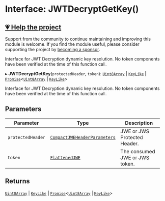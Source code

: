 # Interface: JWTDecryptGetKey()

## [💗 Help the project](https://github.com/sponsors/panva)

Support from the community to continue maintaining and improving this module is welcome. If you find the module useful, please consider supporting the project by [becoming a sponsor](https://github.com/sponsors/panva).

Interface for JWT Decryption dynamic key resolution. No token components have been verified at
the time of this function call.

▸ **JWTDecryptGetKey**(`protectedHeader`, `token`): [`Uint8Array`](https://developer.mozilla.org/docs/Web/JavaScript/Reference/Global_Objects/Uint8Array) \| [`KeyLike`](../../../types/type-aliases/KeyLike.md) \| [`Promise`](https://developer.mozilla.org/docs/Web/JavaScript/Reference/Global_Objects/Promise)\<[`Uint8Array`](https://developer.mozilla.org/docs/Web/JavaScript/Reference/Global_Objects/Uint8Array) \| [`KeyLike`](../../../types/type-aliases/KeyLike.md)\>

Interface for JWT Decryption dynamic key resolution. No token components have been verified at
the time of this function call.

## Parameters

| Parameter | Type | Description |
| ------ | ------ | ------ |
| `protectedHeader` | [`CompactJWEHeaderParameters`](../../../types/interfaces/CompactJWEHeaderParameters.md) | JWE or JWS Protected Header. |
| `token` | [`FlattenedJWE`](../../../types/interfaces/FlattenedJWE.md) | The consumed JWE or JWS token. |

## Returns

[`Uint8Array`](https://developer.mozilla.org/docs/Web/JavaScript/Reference/Global_Objects/Uint8Array) \| [`KeyLike`](../../../types/type-aliases/KeyLike.md) \| [`Promise`](https://developer.mozilla.org/docs/Web/JavaScript/Reference/Global_Objects/Promise)\<[`Uint8Array`](https://developer.mozilla.org/docs/Web/JavaScript/Reference/Global_Objects/Uint8Array) \| [`KeyLike`](../../../types/type-aliases/KeyLike.md)\>
